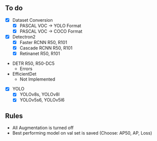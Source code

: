 ## To do
- [x] Dataset Conversion
  - [x] PASCAL VOC -> YOLO Format
  - [x] PASCAL VOC -> COCO Format
- [x] Detectron2
  - [x] Faster RCNN R50, R101
  - [x] Cascade RCNN R50, R101
  - [x] Retinanet R50, R101
- DETR R50, R50-DC5
  - Errors
- EfficientDet
  - Not Implemented
- [x] YOLO
  - [x] YOLOv8s, YOLOv8l
  - [x] YOLOv5s6, YOLOv5l6

## Rules
- All Augmentation is turned off
- Best performing model on val set is saved (Choose: AP50, AP, Loss)
